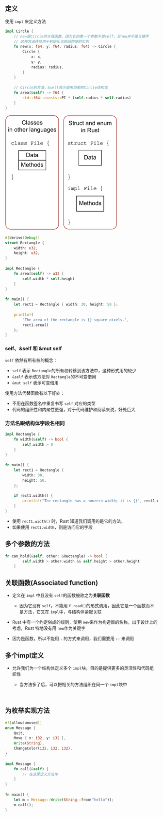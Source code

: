 ## 定义

使用 `impl`​ 来定义方法

```rust
impl Circle {
    // new是Circle的关联函数，因为它的第一个参数不是self，且new并不是关键字
    // 这种方法往往用于初始化当前结构体的实例
    fn new(x: f64, y: f64, radius: f64) -> Circle {
        Circle {
            x: x,
            y: y,
            radius: radius,
        }
    }

    // Circle的方法，&self表示借用当前的Circle结构体
    fn area(&self) -> f64 {
        std::f64::consts::PI * (self.radius * self.radius)
    }
}
```

​![image](assets/image-20221127173555-8ouz2ne.png)​

```rust
#[derive(Debug)]
struct Rectangle {
    width: u32,
    height: u32,
}

impl Rectangle {
    fn area(&self) -> u32 {
        self.width * self.height
    }
}

fn main() {
    let rect1 = Rectangle { width: 30, height: 50 };

    println!(
        "The area of the rectangle is {} square pixels.",
        rect1.area()
    );
}
```

### self、&self 和 &mut self

​`self`​ 依然有所有权的概念：

* ​`self`​ 表示 `Rectangle`​ 的所有权转移到该方法中，这种形式用的较少
* ​`&self`​ 表示该方法对 `Rectangle`​ 的不可变借用
* ​`&mut self`​ 表示可变借用

使用方法代替函数有以下好处：

* 不用在函数签名中重复书写 `self`​ 对应的类型
* 代码的组织性和内聚性更强，对于代码维护和阅读来说，好处巨大

### 方法名跟结构体字段名相同

```rust
impl Rectangle {
    fn width(&self) -> bool {
        self.width > 0
    }
}

fn main() {
    let rect1 = Rectangle {
        width: 30,
        height: 50,
    };

    if rect1.width() {
        println!("The rectangle has a nonzero width; it is {}", rect1.width);
    }
}

```

* 使用 `rect1.width()`​ 时，Rust 知道我们调用的是它的方法，
* 如果使用 `rect1.width`​，则是访问它的字段

## 多个参数的方法

```rust
fn can_hold(&self, other: &Rectangle) -> bool {
        self.width > other.width && self.height > other.height
    }
```

## 关联函数(Associated function)

* 定义在 `impl`​ 中且没有 `self`​ 的函数被称之为**关联函数**

  * 因为它没有 `self`​，不能用 `f.read()`​ 的形式调用，因此它是一个函数而不是方法，它又在 `impl`​ 中，与结构体紧密关联
* Rust 中有一个约定俗成的规则，使用 `new`​ 来作为构造器的名称，出于设计上的考虑，Rust 特地没有用 `new`​ 作为关键字
* 因为是函数，所以不能用 `.`​ 的方式来调用，我们需要用 `::`​ 来调用

## 多个impl定义

* 允许我们为一个结构体定义多个 `impl`​ 块，目的是提供更多的灵活性和代码组织性

  * 当方法多了后，可以把相关的方法组织在同一个 `impl`​ 块中

‍

## 为枚举实现方法

```rust
#![allow(unused)]
enum Message {
    Quit,
    Move { x: i32, y: i32 },
    Write(String),
    ChangeColor(i32, i32, i32),
}

impl Message {
    fn call(&self) {
        // 在这里定义方法体
    }
}

fn main() {
    let m = Message::Write(String::from("hello"));
    m.call();
}

```

‍
